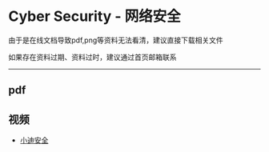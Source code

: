 # Cyber Security - 网络安全

由于是在线文档导致pdf,png等资料无法看清，建议直接下载相关文件

如果存在资料过期、资料过时，建议通过首页邮箱联系

***

## pdf


## 视频

- [小迪安全](https://www.bilibili.com/video/BV1JZ4y1c7ro/?spm_id_from=333.337.search-card.all.click)
